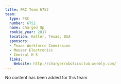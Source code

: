 ```yaml
---
title: FRC Team 6752
team:
  type: FRC
  number: 6752
  name: Charged Up
  rookie_year: 2017
  location: Keller, Texas, USA
  sponsors:
  - Texas Workforce Commission
  - Mouser Electronics
  - Central H S
  links:
    Website: http://chargerroboticsclub.weebly.com/
---
```


No content has been added for this team